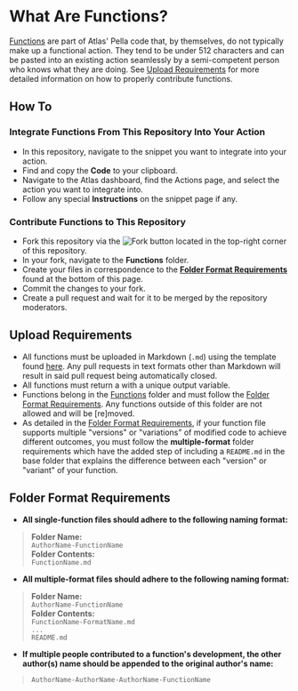 # What Are Functions?
[Functions](https://docs.atlas.bot/scripts/functions) are part of Atlas' Pella code that, by themselves, do not typically make up a functional action. They tend to be under 512 characters and can be pasted into an existing action seamlessly by a semi-competent person who knows what they are doing. See [Upload Requirements](https://github.com/sylodev/community-actions/tree/master/Functions#upload-requirements) for more detailed information on how to properly contribute functions.

## How To

### Integrate Functions From This Repository Into Your Action
* In this repository, navigate to the snippet you want to integrate into your action.
* Find and copy the **Code** to your clipboard.
* Navigate to the Atlas dashboard, find the Actions page, and select the action you want to integrate into.
* Follow any special **Instructions** on the snippet page if any.

### Contribute Functions to This Repository
* Fork this repository via the ![Fork](https://micro.sylo.digital/f/7Vdn7l.png) button located in the top-right corner of this repository.
* In your fork, navigate to the **Functions** folder.
* Create your files in correspondence to the **[Folder Format Requirements](https://github.com/sylodev/community-actions/tree/master/Functions#folder-format-requirements)** found at the bottom of this page.
* Commit the changes to your fork.
* Create a pull request and wait for it to be merged by the repository moderators.

## Upload Requirements
* All functions must be uploaded in Markdown (`.md`) using the template found [here](https://micro.sylo.digital/p/3c7A44). Any pull requests in text formats other than Markdown will result in said pull request being automatically closed.
* All functions must return a with a unique output variable.
* Functions belong in the [Functions](https://github.com/sylodev/community-actions/tree/master/Functions) folder and must follow the [Folder Format Requirements](https://github.com/sylodev/community-actions/tree/master/Functions#folder-format-requirements). Any functions outside of this folder are not allowed and will be [re]moved.
* As detailed in the [Folder Format Requirements](https://github.com/sylodev/community-actions/tree/master/Functions#folder-format-requirements), if your function file supports multiple "versions" or "variations" of modified code to achieve different outcomes, you must follow the **multiple-format** folder requirements which have the added step of including a `README.md` in the base folder that explains the difference between each "version" or "variant" of your function.

## Folder Format Requirements
* **All single-function files should adhere to the following naming format:**
>**Folder Name:**    
>`AuthorName-FunctionName`    
>**Folder Contents:**    
>`FunctionName.md`
* **All multiple-format files should adhere to the following naming format:**
>**Folder Name:**    
>`AuthorName-FunctionName`    
>**Folder Contents:**    
>`FunctionName-FormatName.md`      
>`...`    
>`README.md`
* **If multiple people contributed to a function's development, the other author(s) name should be appended to the original author's name:**
>`AuthorName-AuthorName-AuthorName-FunctionName`
